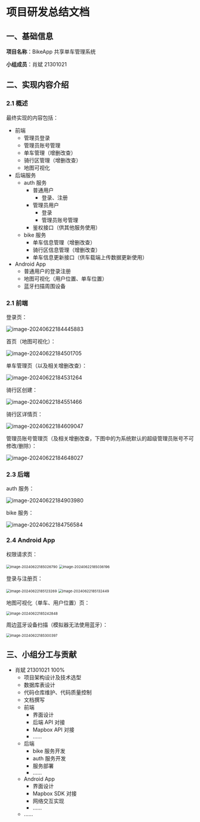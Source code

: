 # 项目研发总结文档

## 一、基础信息

**项目名称**：BikeApp 共享单车管理系统

**小组成员**：肖斌 21301021

## 二、实现内容介绍

### 2.1 概述

最终实现的内容包括：

- 前端
    - 管理员登录
    - 管理员账号管理
    - 单车管理（增删改查）
    - 骑行区管理（增删改查）
    - 地图可视化
- 后端服务
    - auth 服务
        - 普通用户
            - 登录、注册
        - 管理员用户
            - 登录
            - 管理员账号管理
        - 鉴权接口（供其他服务使用）
    - bike 服务
        - 单车信息管理（增删改查）
        - 骑行区信息管理（增删改查）
        - 单车信息更新接口（供车载端上传数据更新使用）
- Android App
    - 普通用户的登录注册
    - 地图可视化（用户位置、单车位置）
    - 蓝牙扫描周围设备

### 2.1 前端

登录页：

![image-20240622184445883](./assets/image-20240622184445883.png)

首页（地图可视化）：

![image-20240622184501705](./assets/image-20240622184501705.png)

单车管理页（以及相关增删改查）：

![image-20240622184531264](./assets/image-20240622184531264.png)

骑行区创建：

![image-20240622184551466](./assets/image-20240622184551466.png)

骑行区详情页：

![image-20240622184609047](./assets/image-20240622184609047.png)

管理员账号管理页（及相关增删改查，下图中的为系统默认的超级管理员账号不可修改/删除）：

![image-20240622184648027](./assets/image-20240622184648027.png)

### 2.3 后端

auth 服务：

![image-20240622184903980](./assets/image-20240622184903980.png)

bike 服务：

![image-20240622184756584](./assets/image-20240622184756584.png)

### 2.4 Android App

权限请求页：

<img src="./assets/image-20240622185026790.png" alt="image-20240622185026790" style="zoom:67%;" /> <img src="./assets/image-20240622185036196.png" alt="image-20240622185036196" style="zoom:67%;" />

登录与注册页：

<img src="./assets/image-20240622185123269.png" alt="image-20240622185123269" style="zoom:67%;" /> <img src="./assets/image-20240622185132449.png" alt="image-20240622185132449" style="zoom:67%;" />

地图可视化（单车、用户位置）页：

<img src="./assets/image-20240622185242848.png" alt="image-20240622185242848" style="zoom:67%;" />

周边蓝牙设备扫描（模拟器无法使用蓝牙）：

<img src="./assets/image-20240622185300397.png" alt="image-20240622185300397" style="zoom:67%;" />

## 三、小组分工与贡献

- 肖斌 21301021 100%
    - 项目架构设计及技术选型
    - 数据库表设计
    - 代码仓库维护、代码质量控制
    - 文档撰写
    - 前端
        - 界面设计
        - 后端 API 对接
        - Mapbox API 对接
        - ......
    - 后端
        - bike 服务开发
        - auth 服务开发
        - 服务部署
        - ......
    - Android App
        - 界面设计
        - Mapbox SDK 对接
        - 网络交互实现
        - ......
    - ......